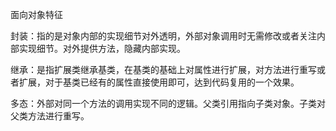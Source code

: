 面向对象特征

封装：指的是对象内部的实现细节对外透明，外部对象调用时无需修改或者关注内部实现细节。对外提供方法，隐藏内部实现。

继承：是指扩展类继承基类，在基类的基础上对属性进行扩展，对方法进行重写或者扩展，对于基类已经有的属性直接使用即可，达到代码复用的一个效果。

多态：外部对同一个方法的调用实现不同的逻辑。父类引用指向子类对象。子类对父类方法进行重写。